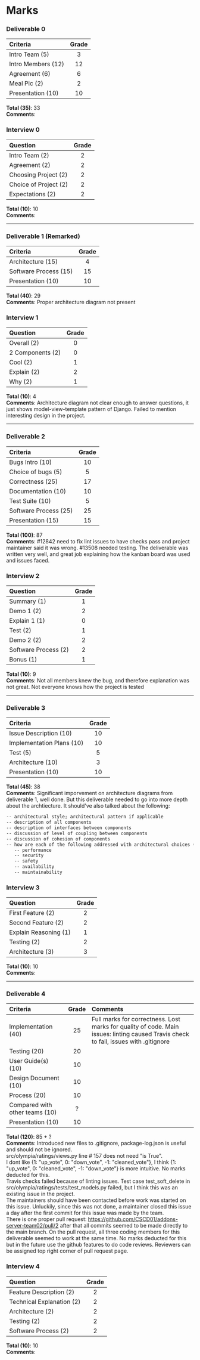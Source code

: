 # Marks

### Deliverable 0

| Criteria | Grade |
| :------- | :-----: |
| Intro Team (5) | 3 | 
| Intro Members (12) | 12 |  
| Agreement (6) | 6 |  
| Meal Pic (2) | 2 |  
| Presentation (10) | 10 | 

**Total (35)**: 33  
**Comments**:  

### Interview 0

| Question | Grade |
| :------- | :-----: |
| Intro Team (2) | 2  |
| Agreement (2) | 2 |
| Choosing Project (2) | 2 |  
| Choice of Project (2) | 2 |  
| Expectations (2) | 2 |  

**Total (10)**: 10  
**Comments**:  

----------------

### Deliverable 1 (Remarked)

| Criteria | Grade |
| :------- | :-----: |
| Architecture (15) | 4 |  
| Software Process (15) | 15 |  
| Presentation (10) | 10 |  

**Total (40)**: 29  
**Comments**:  Proper architecture diagram not present  

### Interview 1

| Question | Grade |
| :------- | :-----: |
| Overall (2) | 0 |  
| 2 Components (2) | 0 |  
| Cool (2) | 1 |  
| Explain (2) | 2 |  
| Why (2) | 1 |  

**Total (10)**: 4  
**Comments**: Architecture diagram not clear enough to answer questions, it just shows model-view-template pattern of Django. Failed to mention interesting design in the project.    

-----------------

### Deliverable 2

| Criteria | Grade |
| :------- | :-----: |
| Bugs Intro (10) | 10 |  
| Choice of bugs (5) | 5 |  
| Correctness (25) | 17 |  
| Documentation (10) | 10 |
| Test Suite (10) | 5 | 
| Software Process (25) | 25 |
| Presentation (15) | 15 |

**Total (100)**: 87  
**Comments**: #12842 need to fix lint issues to have checks pass and project maintainer said it was wrong. #13508 needed testing. The deliverable was written very well, and great job explaining how the kanban board was used and issues faced.  

### Interview 2

| Question | Grade |
| :------- | :-----: |
| Summary (1) | 1 |  
| Demo 1 (2) | 2 |  
| Explain 1 (1) | 0 |  
| Test (2) | 1 |  
| Demo 2 (2) | 2 |  
| Software Process (2) | 2 | 
| Bonus (1) | 1 |

**Total (10)**: 9   
**Comments**: Not all members knew the bug, and therefore explanation was not great. Not everyone knows how the project is tested  

-----------------

### Deliverable 3

| Criteria | Grade |
| :------- | :-----: |
| Issue Description (10) | 10 |  
| Implementation Plans (10) | 10 |  
| Test (5) | 5 |  
| Architecture (10) | 3 |
| Presentation (10) | 10 |  

**Total (45)**: 38   
**Comments**: Significant imporvement on architecture diagrams from deliverable 1, well done. But this deliverable needed to go into more depth about the archtiecture. It should've also talked about the following:

```txt
-- architectural style; architectural pattern if applicable
-- description of all components
-- description of interfaces between components
-- discussion of level of coupling between components
-- discussion of cohesion of components
-- how are each of the following addressed with architectural choices (if applicable)
   -- performance
   -- security
   -- safety
   -- availability
   -- maintainability
```

### Interview 3

| Question | Grade |
| :------- | :-----: |
| First Feature (2) | 2 |  
| Second Feature (2) | 2 |  
| Explain Reasoning (1) | 1 |  
| Testing (2) | 2 |  
| Architecture (3) | 3 |  

**Total (10)**: 10   
**Comments**:   

-----------------

### Deliverable 4

| Criteria | Grade | Comments
| :------- | :-----: | :------ | 
| Implementation (40) | 25 | Full marks for correctness. Lost marks for quality of code. Main issues: linting caused Travis check to fail, issues with .gitignore |   
| Testing (20) | 20 | | 
| User Guide(s) (10) | 10 | |  
| Design Document (10) | 10 | | 
| Process (20) | 10 |  | 
| Compared with other teams (10) | ? | |   
| Presentation (10) | 10 |  |

**Total (120)**: 85 + ?      
**Comments**: Introduced new files to .gitignore, package-log.json is useful and should not be ignored.  
src/olympia/ratings/views.py line # 157 does not need "is True".   
I dont like {1: "up_vote", 0: "down_vote", -1: "cleaned_vote"}, I think {1: "up_vote", 0: "cleaned_vote", -1: "down_vote"} is more intuitive. No marks deducted for this.   
Travis checks failed because of linting issues. Test case test_soft_delete in src/olympia/ratings/tests/test_models.py failed, but I think this was an existing issue in the project.    
The maintainers should have been contacted before work was started on this issue. Unluckily, since this was not done, a maintainer closed this issue a day after the first commit for this issue was made by the team.     
There is one proper pull request: https://github.com/CSCD01/addons-server-team02/pull/2 after that all commits seemed to be made directly to the main branch. On the pull request, all three coding members for this deliverable seemed to work at the same time. No marks deducted for this but in the future use the github features to do code reviews. Reviewers can be assigned top right corner of pull request page.


### Interview 4

| Question | Grade |
| :------- | :-----: |
| Feature Description (2) | 2 |  
| Technical Explanation (2) | 2 |  
| Architecture (2) | 2 |  
| Testing (2) | 2 |  
| Software Process (2) | 2 |  

**Total (10)**: 10   
**Comments**:   

